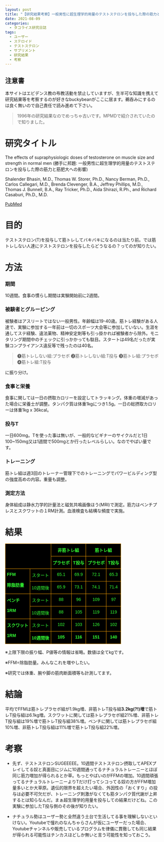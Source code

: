 ```yaml
---
layout: post
title: "【研究結果考察】一般男性に超生理学的用量のテストステロンを投与した際の筋力と筋肥大への影響"
date: 2021-08-09
categories:
  - タコライス研究日誌
tags:
  - ユーザー
  - ステロイド
  - テストステロン
  - サプリメント
  - 研究結果
  - 考察
---
```

## 注意書
本サイトはエビデンス教の布教活動を禁止していますが、生半可な知識を携えて研究結果等を考察するのが好きなbuckybeanがここに居ます。鵜呑みにするのは良く無いので自己責任で読み進めて下さい。

> 1996年の研究結果なのでめっちゃ古いです。MPMDで紹介されていたので知りました。

# 研究タイトル
The effects of supraphysiologic doses of testosterone on muscle size and strength in normal men
(勝手に邦題: 一般男性に超生理学的用量のテストステロンを投与した際の筋力と筋肥大への影響)

Shalender Bhasin, M.D., Thomas W. Storer, Ph.D., Nancy Berman, Ph.D., Carlos Callegari, M.D., Brenda Clevenger, B.A., Jeffrey Phillips, M.D., Thomas J. Bunnell, B.A., Ray Tricker, Ph.D., Aida Shirazi, R.Ph., and Richard Casaburi, Ph.D., M.D.

[PubMed](https://pubmed.ncbi.nlm.nih.gov/8637535/)

# 目的
テストステロン(T)を投与して筋トレしてバキバキになるのは当たり前。では筋トレしない人達にテストステロンを投与したらどうなるの？ってのが知りたい。
# 方法
### 期間
10週間。食事の慣らし期間は実験開始前に2週間。

### 被験者とグルーピング

被験者はアスリートではない一般男性。年齢幅は19-40歳。筋トレ経験がある人達で、実験に参加する一年前は一切のスポーツ大会等に参加していない。生涯を通してステ経験、違法薬物、精神安定剤等も引っ掛かれば被験者から除外。モニタリング期間中のチェックに引っかかっても駄目。スタートは49名だったが実験コンプライアンス違反等で残ったのは40名。

> ❶筋トレしない組:プラセボ ❷筋トレしない組:T投与 ❸筋トレ組:プラセボ ❹筋トレ組:T投与

に振り分け。

### 食事と栄養
食事に関しては一日の摂取カロリーを設定してトラッキング。体重の増減があった場合に栄養士が調整。タンパク質は体重1kgにつき1.5g。一日の総摂取カロリーは体重1kg x 36kcal。

### 投与T
一日600mg。Tを使った事は無いが、一般的なビギナーのサイクルだと1日100~150mg又は1週間で500mgとか行ったレベルらしい。なのでやばい量です。

### トレーニング
筋トレ組は週3回のトレーナー管理下でのトレーニングでパワービルディング型の強度高めの内容。重量も調整。

### 測定方法
身体組成は静水力学的計量法と磁気共鳴画像ほう(MRI)で測定。筋力はベンチプレスとスクワットの１RM計測。血液検査も結構な頻度で実施。

# 結果

<style type="text/css">
.tg  {border-collapse:collapse;border-spacing:0;}
.tg td{border-color:black;border-style:solid;border-width:1px;font-family:Arial, sans-serif;font-size:14px;
  overflow:hidden;padding:10px 5px;word-break:normal;}
.tg th{border-color:black;border-style:solid;border-width:1px;font-family:Arial, sans-serif;font-size:14px;
  font-weight:normal;overflow:hidden;padding:10px 5px;word-break:normal;}
.tg .tg-zjx8{background-color:#000000;border-color:#f8a102;color:#34ff34;font-weight:bold;text-align:left;vertical-align:top}
.tg .tg-4xn2{background-color:#000000;border-color:#f8a102;color:#34ff34;font-weight:bold;text-align:center;vertical-align:top}
.tg .tg-73tv{background-color:#000000;border-color:#f8a102;color:#34ff34;text-align:center;vertical-align:top}
@media screen and (max-width: 767px) {.tg {width: auto !important;}.tg col {width: auto !important;}.tg-wrap {overflow-x: auto;-webkit-overflow-scrolling: touch;}}</style>
<div class="tg-wrap"><table class="tg">
<thead>
  <tr>
    <th class="tg-zjx8" colspan="2" rowspan="2"></th>
    <th class="tg-4xn2" colspan="2">非筋トレ組</th>
    <th class="tg-4xn2" colspan="2"><span style="font-style:normal;text-decoration:none">筋トレ組</span></th>
  </tr>
  <tr>
    <td class="tg-4xn2">プラセボ</td>
    <td class="tg-4xn2">T投与</td>
    <td class="tg-4xn2">プラセボ</td>
    <td class="tg-4xn2">T投与</td>
  </tr>
</thead>
<tbody>
  <tr>
    <td class="tg-zjx8" rowspan="2">FFM<br><br>除脂肪量</td>
    <td class="tg-73tv">スタート</td>
    <td class="tg-73tv">65.1</td>
    <td class="tg-73tv">69.9</td>
    <td class="tg-73tv">72.1</td>
    <td class="tg-73tv">65.3</td>
  </tr>
  <tr>
    <td class="tg-73tv">10週間後</td>
    <td class="tg-73tv">65.9</td>
    <td class="tg-73tv">73.1</td>
    <td class="tg-73tv">74.1</td>
    <td class="tg-73tv">71.4</td>
  </tr>
  <tr>
    <td class="tg-zjx8" rowspan="2">ベンチ<br><br>1RM</td>
    <td class="tg-73tv">スタート</td>
    <td class="tg-73tv">88</td>
    <td class="tg-73tv">96</td>
    <td class="tg-73tv">109</td>
    <td class="tg-73tv">97</td>
  </tr>
  <tr>
    <td class="tg-73tv">10週間後</td>
    <td class="tg-73tv">88</td>
    <td class="tg-73tv">105</td>
    <td class="tg-73tv">119</td>
    <td class="tg-73tv">119</td>
  </tr>
  <tr>
    <td class="tg-zjx8" rowspan="2">スクワット<br><br>1RM</td>
    <td class="tg-73tv">スタート</td>
    <td class="tg-73tv">102</td>
    <td class="tg-73tv">103</td>
    <td class="tg-73tv">126</td>
    <td class="tg-73tv">102</td>
  </tr>
  <tr>
    <td class="tg-4xn2">10週間後</td>
    <td class="tg-4xn2">105</td>
    <td class="tg-4xn2">116</td>
    <td class="tg-4xn2">151</td>
    <td class="tg-4xn2">140</td>
  </tr>
</tbody>
</table></div>

※上限下限の振り幅、P値等の情報は省略。数値は全てkgです。

※FFM=除脂肪量。みんなこれを増やしたい。

※研究では体重、腕や脚の筋肉断面積等も計測してます。

# 結論
平均でFFMは筋トレプラセボ組が1.9kg増、非筋トレT投与組**3.2kg(?!)増**で筋トレT投与組は6.1kg増。スクワットに関しては筋トレプラセボ組21%増、非筋トレT投与組は19%増で筋トレT投与組38%増。ベンチに関しては筋トレプラセボ組10%増、非筋トレT投与組は11%増で筋トレT投与組22%増。

# 考察
- 先ず、テストステロンSUGEEEEE。10週間テストステロン摂取してAPEXプレイしてる奴と真面目にジムに10週間通ってるナチュラルトレーニーとほぼ同じ筋力増加が得られるとか草。もっとやばいのがFFMの増加。10週間頑張ってるナチュラルトレーニーよりTだけ打ってシコってる奴の方がFFM増加量多いとか大草原。遺伝的限界を超えたい場合、外因性の「おくすり」の投与は必要不可欠だが、トレーニング刺激がなくても筋タンパク質代謝が上昇するとは知らなんだ。まぁ超生理学的用量を投与しての結果だけどね。この実験に参加したT投与側のその後が知りたい。

- ナチュラル勢はユーザー勢と全然違う土台で生活してる事を理解しないといけない。Youtubeで憧れのなんちゃらさんが仮にユーザーだった場合、Youtubeチャンネルや販売しているプログラムを律儀に貫徹しても同じ結果が得られる可能性はチンカスほどしか無いと言う可能性を知っておこう。
